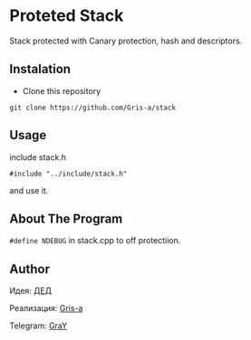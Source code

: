 # Proteted Stack
Stack protected with Canary protection, hash and descriptors.

## Instalation
- Clone this repository

```
git clone https://github.com/Gris-a/stack
```

## Usage
include stack.h

```
#include "../include/stack.h"
```
and use it.

## About The Program

`#define NDEBUG` in stack.cpp to off protectiion.

## Author
Идея: [ДЕД](https://vk.com/ded32_ru)

Реализация: [Gris-a](https://github.com/Gris-a/)

Telegram: [GraY](https://t.me/qgrayq)